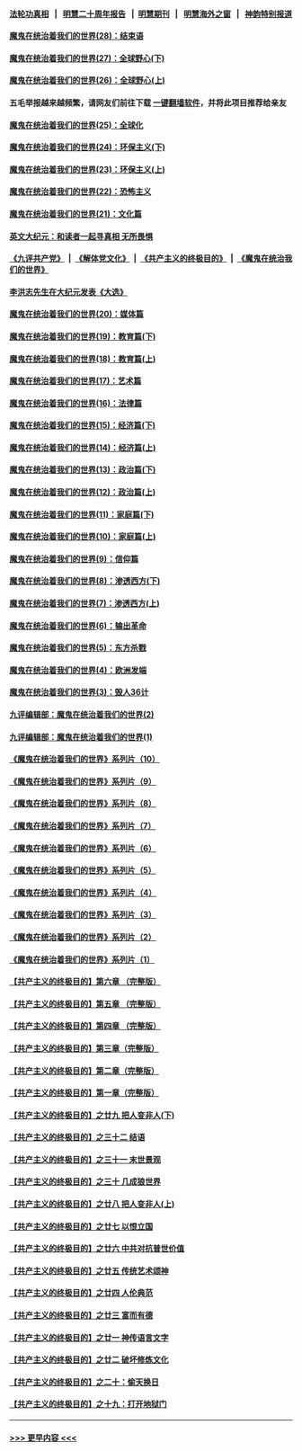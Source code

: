 #### [法轮功真相](https://github.com/gfw-breaker/truth/blob/master/README.md?t=0) &nbsp;&nbsp;|&nbsp;&nbsp; [明慧二十周年报告](https://github.com/gfw-breaker/mh-reports/blob/master/README.md?t=0) &nbsp;&nbsp;|&nbsp;&nbsp;[明慧期刊](https://github.com/gfw-breaker/mh-qikan) &nbsp;&nbsp;|&nbsp;&nbsp; [明慧海外之窗](https://github.com/gfw-breaker/mh-news/blob/master/README.md?t=0) &nbsp;&nbsp;|&nbsp;&nbsp; [神韵特别报道](https://github.com/gfw-breaker/mh-news/blob/master/shenyun.md?t=0)
#### [魔鬼在统治着我们的世界(28)：结束语](../pages/nsc422/n10936246.md?t=07051201) 
#### [魔鬼在统治着我们的世界(27)：全球野心(下)](../pages/nsc422/n10928319.md?t=07051201) 
#### [魔鬼在统治着我们的世界(26)：全球野心(上)](../pages/nsc422/n10900318.md?t=07051201) 
#### 五毛举报越来越频繁，请网友们前往下载 [一键翻墙软件](https://github.com/gfw-breaker/ssr-accounts)，并将此项目推荐给亲友
#### [魔鬼在统治着我们的世界(25)：全球化](../pages/nsc422/n10788205.md?t=07051201) 
#### [魔鬼在统治着我们的世界(24)：环保主义(下)](../pages/nsc422/n10695307.md?t=07051201) 
#### [魔鬼在统治着我们的世界(23)：环保主义(上)](../pages/nsc422/n10688613.md?t=07051201) 
#### [魔鬼在统治着我们的世界(22)：恐怖主义](../pages/nsc422/n10614727.md?t=07051201) 
#### [魔鬼在统治着我们的世界(21)：文化篇](../pages/nsc422/n10597706.md?t=07051201) 
#### [英文大纪元：和读者一起寻真相 无所畏惧](../pages/nsc422/n12542027.md?t=07051201) 
#### [《九评共产党》](https://github.com/begood0513/9ping.md/blob/master/README.md) &nbsp;|&nbsp; [《解体党文化》](../../../../jtdwh.md/blob/master/README.md)  &nbsp;|&nbsp; [《共产主义的终极目的》](../../../../gczydzjmd.md/blob/master/README.md) &nbsp;|&nbsp; [《魔鬼在统治我们的世界》](../../../../mgztzwmdsj.md/blob/master/README.md) 
#### [李洪志先生在大纪元发表《大选》](../pages/nsc422/n12534746.md?t=07051201) 
#### [魔鬼在统治着我们的世界(20)：媒体篇](../pages/nsc422/n10586579.md?t=07051201) 
#### [魔鬼在统治着我们的世界(19)：教育篇(下)](../pages/nsc422/n10564808.md?t=07051201) 
#### [魔鬼在统治着我们的世界(18)：教育篇(上)](../pages/nsc422/n10526970.md?t=07051201) 
#### [魔鬼在统治着我们的世界(17)：艺术篇](../pages/nsc422/n10499093.md?t=07051201) 
#### [魔鬼在统治着我们的世界(16)：法律篇](../pages/nsc422/n10485969.md?t=07051201) 
#### [魔鬼在统治着我们的世界(15)：经济篇(下)](../pages/nsc422/n10469975.md?t=07051201) 
#### [魔鬼在统治着我们的世界(14)：经济篇(上)](../pages/nsc422/n10457370.md?t=07051201) 
#### [魔鬼在统治着我们的世界(13)：政治篇(下)](../pages/nsc422/n10448270.md?t=07051201) 
#### [魔鬼在统治着我们的世界(12)：政治篇(上)](../pages/nsc422/n10444576.md?t=07051201) 
#### [魔鬼在统治着我们的世界(11)：家庭篇(下)](../pages/nsc422/n10440961.md?t=07051201) 
#### [魔鬼在统治着我们的世界(10)：家庭篇(上)](../pages/nsc422/n10435448.md?t=07051201) 
#### [魔鬼在统治着我们的世界(9)：信仰篇](../pages/nsc422/n10432159.md?t=07051201) 
#### [魔鬼在统治着我们的世界(8)：渗透西方(下)](../pages/nsc422/n10429603.md?t=07051201) 
#### [魔鬼在统治着我们的世界(7)：渗透西方(上)](../pages/nsc422/n10426013.md?t=07051201) 
#### [魔鬼在统治着我们的世界(6)：输出革命](../pages/nsc422/n10421536.md?t=07051201) 
#### [魔鬼在统治着我们的世界(5)：东方杀戮](../pages/nsc422/n10417707.md?t=07051201) 
#### [魔鬼在统治着我们的世界(4)：欧洲发端](../pages/nsc422/n10414890.md?t=07051201) 
#### [魔鬼在统治着我们的世界(3)：毁人36计](../pages/nsc422/n10411583.md?t=07051201) 
#### [九评编辑部：魔鬼在统治着我们的世界(2)](../pages/nsc422/n10410036.md?t=07051201) 
#### [九评编辑部：魔鬼在统治着我们的世界(1)](../pages/nsc422/n10406825.md?t=07051201) 
#### [《魔鬼在统治着我们的世界》系列片（10）](../pages/nsc422/n12292670.md?t=07051201) 
#### [《魔鬼在统治着我们的世界》系列片（9）](../pages/nsc422/n12290859.md?t=07051201) 
#### [《魔鬼在统治着我们的世界》系列片（8）](../pages/nsc422/n12287445.md?t=07051201) 
#### [《魔鬼在统治着我们的世界》系列片（7）](../pages/nsc422/n12283425.md?t=07051201) 
#### [《魔鬼在统治着我们的世界》系列片（6）](../pages/nsc422/n12282314.md?t=07051201) 
#### [《魔鬼在统治着我们的世界》系列片（5）](../pages/nsc422/n12281419.md?t=07051201) 
#### [《魔鬼在统治着我们的世界》系列片（4）](../pages/nsc422/n12274024.md?t=07051201) 
#### [《魔鬼在统治着我们的世界》系列片（3）](../pages/nsc422/n12271322.md?t=07051201) 
#### [《魔鬼在统治着我们的世界》系列片（2）](../pages/nsc422/n12269049.md?t=07051201) 
#### [《魔鬼在统治着我们的世界》系列片（1）](../pages/nsc422/n12267575.md?t=07051201) 
#### [【共产主义的终极目的】第六章 （完整版）](../pages/nsc422/n11428913.md?t=07051201) 
#### [【共产主义的终极目的】第五章 （完整版）](../pages/nsc422/n11428912.md?t=07051201) 
#### [【共产主义的终极目的】第四章 （完整版）](../pages/nsc422/n11428907.md?t=07051201) 
#### [【共产主义的终极目的】第三章（完整版）](../pages/nsc422/n11428848.md?t=07051201) 
#### [【共产主义的终极目的】第二章（完整版）](../pages/nsc422/n11428831.md?t=07051201) 
#### [【共产主义的终极目的】第一章（完整版）](../pages/nsc422/n11417651.md?t=07051201) 
#### [【共产主义的终极目的】之廿九 把人变非人(下)](../pages/nsc422/n11344140.md?t=07051201) 
#### [【共产主义的终极目的】之三十二 结语](../pages/nsc422/n11360535.md?t=07051201) 
#### [【共产主义的终极目的】之三十一 末世景观](../pages/nsc422/n11351129.md?t=07051201) 
#### [【共产主义的终极目的】之三十 几成狼世界](../pages/nsc422/n11348280.md?t=07051201) 
#### [【共产主义的终极目的】之廿八 把人变非人(上)](../pages/nsc422/n11340492.md?t=07051201) 
#### [【共产主义的终极目的】之廿七 以恨立国](../pages/nsc422/n11336944.md?t=07051201) 
#### [【共产主义的终极目的】之廿六 中共对抗普世价值](../pages/nsc422/n11324785.md?t=07051201) 
#### [【共产主义的终极目的】之廿五 传统艺术颂神](../pages/nsc422/n11296396.md?t=07051201) 
#### [【共产主义的终极目的】之廿四 人伦典范](../pages/nsc422/n11296397.md?t=07051201) 
#### [【共产主义的终极目的】之廿三 富而有德](../pages/nsc422/n11283598.md?t=07051201) 
#### [【共产主义的终极目的】之廿一 神传语言文字](../pages/nsc422/n11263265.md?t=07051201) 
#### [【共产主义的终极目的】之廿二 破坏修炼文化](../pages/nsc422/n11245728.md?t=07051201) 
#### [【共产主义的终极目的】之二十：偷天换日](../pages/nsc422/n11238846.md?t=07051201) 
#### [【共产主义的终极目的】之十九：打开地狱门](../pages/nsc422/n11206376.md?t=07051201) 

----
#### [ >>> 更早内容 <<< ](../indexes/nsc422-earlier.md)
